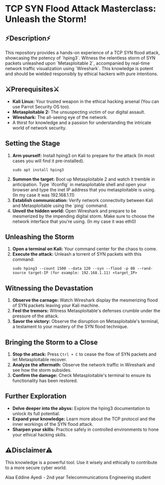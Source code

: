 <!DOCTYPE html>
<html lang="en">
<head>
  <meta charset="UTF-8">
  <meta name="viewport" content="width=device-width, initial-scale=1.0">
</head>
<body>

  <h1>TCP SYN Flood Attack Masterclass: Unleash the Storm!</h1>

  <h2>⚡️Description⚡️</h2>
  <p>This repository provides a hands-on experience of a TCP SYN flood attack, showcasing the potency of `hping3`. Witness the relentless storm of SYN packets unleashed upon `Metasploitable 2`, accompanied by real-time network traffic visualization using `Wireshark`. This knowledge is potent and should be wielded responsibly by ethical hackers with pure intentions.</p>

  <h2>⚔️Prerequisites⚔️</h2>
  <ul>
    <li><strong>Kali Linux:</strong> Your trusted weapon in the ethical hacking arsenal (You can use Parrot Security OS too).</li>
    <li><strong>Metasploitable 2:</strong> The unsuspecting victim of our digital assault.</li>
    <li><strong>Wireshark:</strong> The all-seeing eye of the network.</li>
    <li>A thirst for knowledge and a passion for understanding the intricate world of network security.</li>
  </ul>

  <h2>Setting the Stage</h2>
  <ol>
    <li><strong>Arm yourself:</strong> Install hping3 on Kali to prepare for the attack (In most cases you will find it pre-installed).
      <pre><code>sudo apt install hping3</code></pre>
    </li>
    <li><strong>Summon the target:</strong> Boot up Metasploitable 2 and watch it tremble in anticipation. Type `ifconfig` in metasploitable shell and open your browser and type the inet IP address that you metasploitable is using. (In my case it was 192.168.1.11)</li>
    <li><strong>Establish communication:</strong> Verify network connectivity between Kali and Metasploitable using the `ping` command.</li>
    <li><strong>Unveil the hidden world:</strong> Open Wireshark and prepare to be mesmerized by the impending digital storm. Make sure to choose the network interface that you're using. (In my case it was eth0)</li>
  </ol>

  <h2>Unleashing the Storm</h2>
  <ol>
    <li><strong>Open a terminal on Kali:</strong> Your command center for the chaos to come.</li>
    <li><strong>Execute the attack:</strong> Unleash a torrent of SYN packets with this command:
      <pre><code>sudo hping3 --count 1500 --data 120 --syn --flood -p 80 --rand-source target-IP (for example: 192.168.1.11) &lt;target_IP&gt;</code></pre>
    </li>
  </ol>

  <h2>Witnessing the Devastation</h2>
  <ol>
    <li><strong>Observe the carnage:</strong> Watch Wireshark display the mesmerizing flood of SYN packets leaving your Kali machine.</li>
    <li><strong>Feel the tremors:</strong> Witness Metasploitable's defenses crumble under the pressure of the attack.</li>
    <li><strong>Savor the victory:</strong> Observe the disruption on Metasploitable's terminal, a testament to your mastery of the SYN flood technique.</li>
  </ol>

  <h2>️Bringing the Storm to a Close️</h2>
  <ol>
    <li><strong>Stop the attack:</strong> Press <code>Ctrl + C</code> to cease the flow of SYN packets and let Metasploitable recover.</li>
    <li><strong>Analyze the aftermath:</strong> Observe the network traffic in Wireshark and see how the storm subsides.</li>
    <li><strong>Confirm the damage:</strong> Check Metasploitable's terminal to ensure its functionality has been restored.</li>
  </ol>

  <h2>Further Exploration</h2>
  <ul>
    <li><strong>Delve deeper into the abyss:</strong> Explore the hping3 documentation to unlock its full potential.</li>
    <li><strong>Expand your knowledge:</strong> Learn more about the TCP protocol and the inner workings of the SYN flood attack.</li>
    <li><strong>Sharpen your skills:</strong> Practice safely in controlled environments to hone your ethical hacking skills.</li>
  </ul>

  <h2>⚠️Disclaimer⚠️</h2>
  <p>This knowledge is a powerful tool. Use it wisely and ethically to contribute to a more secure cyber world.</p>
  <p>Alaa Eddine Ayedi - 2nd year Telecommunications Engineering student</p>
</body>
</html>
